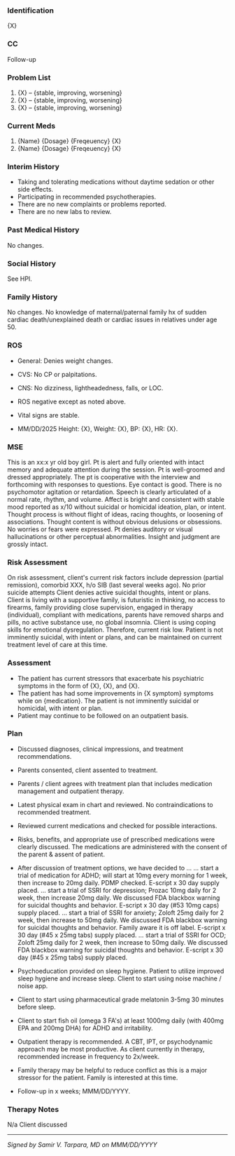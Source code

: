 <!-- 
NOTES: 
- Line breaks are used between sections
- '{X}' and {} represents placeholder text
- '{...}' Represents choices e.g. {stable, improving, worsening}
- In some places the template has generated text, to give a sense of what might be covered
- Sections are either: numbered list, bullet point list, a single line, or a paragraph
-->

### Identification
{X}

### CC 
Follow-up

### Problem List
1. {X} – {stable, improving, worsening}
2. {X} – {stable, improving, worsening}
3. {X} – {stable, improving, worsening}

### Current Meds
1. {Name} {Dosage} {Freqeuency} {X}
2. {Name} {Dosage} {Freqeuency} {X}

### Interim History
- Taking and tolerating medications without daytime sedation or other side effects.  
- Participating in recommended psychotherapies.  
- There are no new complaints or problems reported.  
- There are no new labs to review.

### Past Medical History
No changes.

### Social History
See HPI.

### Family History
No changes. No knowledge of maternal/paternal family hx of sudden cardiac death/unexplained death or cardiac issues in relatives under age 50.

### ROS
- General: Denies weight changes.  
- CVS: No CP or palpitations.  
- CNS: No dizziness, lightheadedness, falls, or LOC.  
- ROS negative except as noted above.

- Vital signs are stable.  
- MM/DD/2025 Height: {X}, Weight: {X}, BP: {X}, HR: {X}.

### MSE
This is an xx:x yr old boy girl. Pt is alert and fully oriented with intact memory and adequate attention during the session. Pt is well-groomed and dressed appropriately. The pt is cooperative with the interview and forthcoming with responses to questions.  Eye contact is good. There is no psychomotor agitation or retardation. Speech is clearly articulated of a normal rate, rhythm, and volume. Affect is bright and consistent with stable mood reported as x/10 without suicidal or homicidal ideation, plan, or intent. Thought process is without flight of ideas, racing thoughts, or loosening of associations. Thought content is without obvious delusions or obsessions. No worries or fears were expressed. Pt denies auditory or visual hallucinations or other perceptual abnormalities. Insight and judgment are grossly intact.

### Risk Assessment
On risk assessment, client's current risk factors include depression (partial remission), comorbid XXX, h/o SIB (last several weeks ago). No prior suicide attempts Client denies active suicidal thoughts, intent or plans. Client is living with a supportive family, is futuristic in thinking, no access to firearms, family providing close supervision, engaged in therapy (individual), compliant with medications, parents have removed sharps and pills, no active substance use, no global insomnia. Client is using coping skills for emotional dysregulation. Therefore, current risk low. Patient is not imminently suicidal, with intent or plans, and can be maintained on current treatment level of care at this time.

### Assessment
- The patient has current stressors that exacerbate his psychiatric symptoms in the form of {X}, {X}, and {X}. 
- The patient has had some improvements in {X symptom} symptoms while on {medication}. The patient is not imminently suicidal or homicidal, with intent or plan.
- Patient may continue to be followed on an outpatient basis.

### Plan
- Discussed diagnoses, clinical impressions, and treatment recommendations.  
- Parents consented, client assented to treatment.  
- Parents / client agrees with treatment plan that includes medication management and outpatient therapy.  
- Latest physical exam in chart and reviewed. No contraindications to recommended treatment.  
- Reviewed current medications and checked for possible interactions.  
- Risks, benefits, and appropriate use of prescribed medications were clearly discussed. The medications are administered with the consent of the parent & assent of patient.  
- After discussion of treatment options, we have decided to …
… start a trial of medication for ADHD; will start at 10mg every morning for 1 week, then increase to 20mg daily. PDMP checked. E-script x 30 day supply placed.
… start a trial of SSRI for depression; Prozac 10mg daily for 2 week, then increase 20mg daily. We discussed FDA blackbox warning for suicidal thoughts and behavior. E-script x 30 day (#53 10mg caps) supply placed.
… start a trial of SSRI for anxiety; Zoloft 25mg daily for 2 week, then increase to 50mg daily. We discussed FDA blackbox warning for suicidal thoughts and behavior. Family aware it is off label. E-script x 30 day (#45 x 25mg tabs) supply placed.
… start a trial of SSRI for OCD; Zoloft 25mg daily for 2 week, then increase to 50mg daily. We discussed FDA blackbox warning for suicidal thoughts and behavior. E-script x 30 day (#45 x 25mg tabs) supply placed.

- Psychoeducation provided on sleep hygiene. Patient to utilize improved sleep hygiene and increase sleep. Client to start using noise machine / noise app.  
- Client to start using pharmaceutical grade melatonin 3-5mg 30 minutes before sleep.  
- Client to start fish oil (omega 3 FA's) at least 1000mg daily (with 400mg EPA and 200mg DHA) for ADHD and irritability.  
- Outpatient therapy is recommended. A CBT, IPT, or psychodynamic approach may be most productive. As client currently in therapy, recommended increase in frequency to 2x/week.  
- Family therapy may be helpful to reduce conflict as this is a major stressor for the patient. Family is interested at this time.  
- Follow-up in x weeks; MMM/DD/YYYY.

### Therapy Notes
N/a Client discussed

---

*Signed by Samir V. Tarpara, MD on MMM/DD/YYYY*